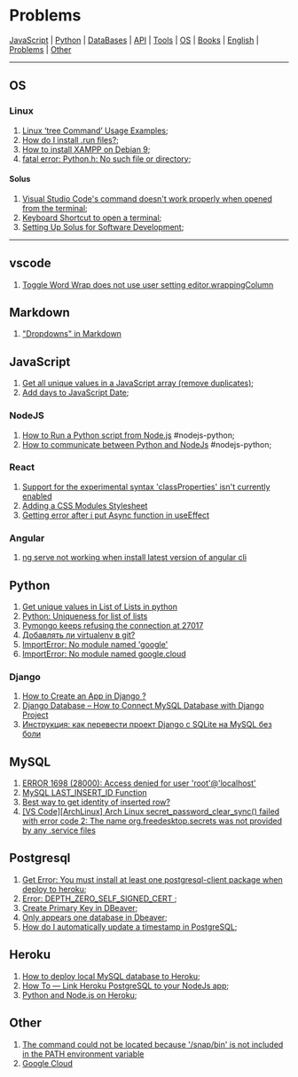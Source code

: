 # Problems

[JavaScript](./javascript.md) | [Python](./python.md) | [DataBases](./databases.md) | [API](./api.md) | [Tools](./tools.md) | [OS](./os.md) | [Books](./books.md) | [English](./english.md) | [Problems](./problems.md) | [Other](./other.md)

---

## OS

### Linux

1. [Linux ‘tree Command’ Usage Examples](https://www.tecmint.com/linux-tree-command-examples/);
1. [How do I install .run files?](https://askubuntu.com/questions/18747/how-do-i-install-run-files);
1. [How to install XAMPP on Debian 9](https://linux4one.com/how-to-install-xampp-on-debian-9/);
1. [fatal error: Python.h: No such file or directory](https://stackoverflow.com/questions/21530577/fatal-error-python-h-no-such-file-or-directory);

#### Solus

1. [Visual Studio Code's command doesn't work properly when opened from the terminal](https://dev.getsol.us/T2043);
1. [Keyboard Shortcut to open a terminal](https://discuss.getsol.us/d/1427-keyboard-shortcut-to-open-a-terminal/8);
1. [Setting Up Solus for Software Development](https://www.stuartellis.name/articles/solus-setup/);

---

## vscode

1. [Toggle Word Wrap does not use user setting editor.wrappingColumn](https://github.com/microsoft/vscode/issues/6433)

## Markdown

1. ["Dropdowns" in Markdown](https://gist.github.com/citrusui/07978f14b11adada364ff901e27c7f61)

## JavaScript

1. [Get all unique values in a JavaScript array (remove duplicates)](https://stackoverflow.com/questions/1960473/get-all-unique-values-in-a-javascript-array-remove-duplicates);
1. [Add days to JavaScript Date](https://stackoverflow.com/questions/563406/add-days-to-javascript-date);

### NodeJS

1. [How to Run a Python script from Node.js](https://medium.com/swlh/run-python-script-from-node-js-and-send-data-to-browser-15677fcf199f) #nodejs-python;
1. [How to communicate between Python and NodeJs](https://www.sohamkamani.com/blog/2015/08/21/python-nodejs-comm/) #nodejs-python;

### React

1. [Support for the experimental syntax 'classProperties' isn't currently enabled](https://stackoverflow.com/questions/52237855/support-for-the-experimental-syntax-classproperties-isnt-currently-enabled)
1. [Adding a CSS Modules Stylesheet](https://create-react-app.dev/docs/adding-a-css-modules-stylesheet/)
1. [Getting error after i put Async function in useEffect](https://stackoverflow.com/questions/58495238/getting-error-after-i-put-async-function-in-useeffect)

### Angular

1. [ng serve not working when install latest version of angular cli](https://github.com/angular/angular-cli/issues/4895)

## Python

1. [Get unique values in List of Lists in python](https://stackoverflow.com/questions/30565759/get-unique-values-in-list-of-lists-in-python/30565803)
2. [Python: Uniqueness for list of lists](https://stackoverflow.com/questions/3724551/python-uniqueness-for-list-of-lists)
3. [Pymongo keeps refusing the connection at 27017](https://stackoverflow.com/questions/7744147/pymongo-keeps-refusing-the-connection-at-27017/24410282)
4. [Добавлять ли virtualenv в git?](https://qna.habr.com/q/282147)
5. [ImportError: No module named 'google'](https://stackoverflow.com/questions/36183486/importerror-no-module-named-google)
6. [ImportError: No module named google.cloud](https://stackoverflow.com/questions/44397506/importerror-no-module-named-google-cloud)

### Django

1. [How to Create an App in Django ?](https://www.geeksforgeeks.org/how-to-create-an-app-in-django/)
2. [Django Database – How to Connect MySQL Database with Django Project](https://data-flair.training/blogs/django-database/)
3. [Инструкция: как перевести проект Django с SQLite на MySQL без боли](https://tproger.ru/articles/django-sqlite-to-mysql/)

## MySQL

1. [ERROR 1698 (28000): Access denied for user 'root'@'localhost'](https://stackoverflow.com/questions/39281594/error-1698-28000-access-denied-for-user-rootlocalhost)
2. [MySQL LAST_INSERT_ID Function](https://www.mysqltutorial.org/mysql-last_insert_id.aspx)
3. [Best way to get identity of inserted row?](https://stackoverflow.com/questions/42648/best-way-to-get-identity-of-inserted-row)
4. [\[VS Code\]\[ArchLinux\] Arch Linux secret_password_clear_sync() failed with error code 2: The name org.freedesktop.secrets was not provided by any .service files](https://github.com/MicrosoftDocs/live-share/issues/224)

## Postgresql

1. [Get Error: You must install at least one postgresql-client package when deploy to heroku](https://stackoverflow.com/questions/28290488/get-error-you-must-install-at-least-one-postgresql-client-version-package-whe);
1. [Error: DEPTH_ZERO_SELF_SIGNED_CERT ](https://github.com/request/request/issues/418);
1. [Create Primary Key in DBeaver](https://github.com/dbeaver/dbeaver/wiki/New-Table-creation);
1. [Only appears one database in Dbeaver](https://github.com/dbeaver/dbeaver/issues/1849);
1. [How do I automatically update a timestamp in PostgreSQL](https://stackoverflow.com/questions/9556474/how-do-i-automatically-update-a-timestamp-in-postgresql);

## Heroku

1. [How to deploy local MySQL database to Heroku](https://stackoverflow.com/questions/15191259/how-to-deploy-local-mysql-database-to-heroku);
1. [How To — Link Heroku PostgreSQL to your NodeJs app](https://medium.com/@jenniferolibie/how-to-link-heroku-postgresql-to-your-nodejs-app-c5df65cf6675);
1. [Python and Node.js on Heroku](https://stackoverflow.com/questions/39897505/python-and-node-js-on-heroku);

## Other

1. [The command could not be located because '/snap/bin' is not included in the PATH environment variable](https://stackoverflow.com/questions/57121916/the-command-could-not-be-located-because-snap-bin-is-not-included-in-the-path)
2. [Google Cloud](https://cloud.google.com/docs/authentication/getting-started)
